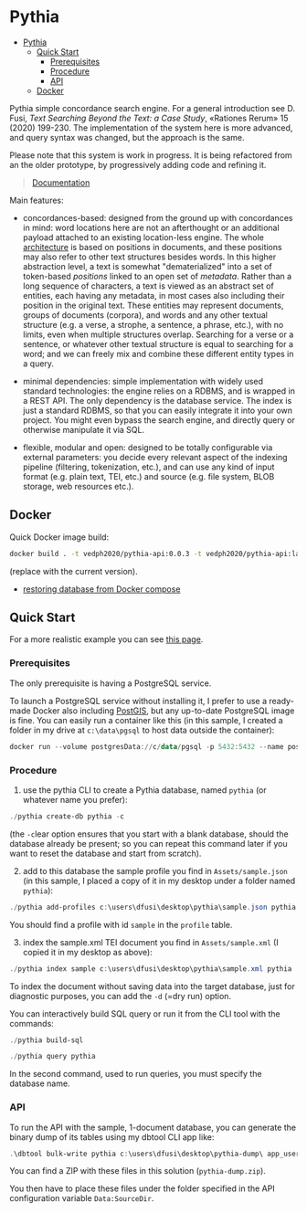 # Pythia

- [Pythia](#pythia)
  - [Quick Start](#quick-start)
    - [Prerequisites](#prerequisites)
    - [Procedure](#procedure)
    - [API](#api)
  - [Docker](#docker)

Pythia simple concordance search engine. For a general introduction see D. Fusi, _Text Searching Beyond the Text: a Case Study_, «Rationes Rerum» 15 (2020) 199-230. The implementation of the system here is more advanced, and query syntax was changed, but the approach is the same.

Please note that this system is work in progress. It is being refactored from an the older prototype, by progressively adding code and refining it.

>[Documentation](./docs/index.md)

Main features:

- concordances-based: designed from the ground up with concordances in mind: word locations here are not an afterthought or an additional payload attached to an existing location-less engine. The whole [architecture](./doc/model.md) is based on positions in documents, and these positions may also refer to other text structures besides words. In this higher abstraction level, a text is somewhat "dematerialized" into a set of token-based _positions_ linked to an open set of _metadata_. Rather than a long sequence of characters, a text is viewed as an abstract set of entities, each having any metadata, in most cases also including their position in the original text. These entities may represent documents, groups of documents (corpora), and words and any other textual structure (e.g. a verse, a strophe, a sentence, a phrase, etc.), with no limits, even when multiple structures overlap. Searching for a verse or a sentence, or whatever other textual structure is equal to searching for a word; and we can freely mix and combine these different entity types in a query.

- minimal dependencies: simple implementation with widely used standard technologies: the engine relies on a RDBMS, and is wrapped in a REST API. The only dependency is the database service. The index is just a standard RDBMS, so that you can easily integrate it into your own project. You might even bypass the search engine, and directly query or otherwise manipulate it via SQL.

- flexible, modular and open: designed to be totally configurable via external parameters: you decide every relevant aspect of the indexing pipeline (filtering, tokenization, etc.), and can use any kind of input format (e.g. plain text, TEI, etc.) and source (e.g. file system, BLOB storage, web resources etc.).

## Docker

Quick Docker image build:

```bash
docker build . -t vedph2020/pythia-api:0.0.3 -t vedph2020/pythia-api:latest
```

(replace with the current version).

- [restoring database from Docker compose](https://stackoverflow.com/questions/70879120/how-to-restore-postgresql-in-docker-compose)

## Quick Start

For a more realistic example you can see [this page](./doc/example.md).

### Prerequisites

The only prerequisite is having a PostgreSQL service.

To launch a PostgreSQL service without installing it, I prefer to use a ready-made Docker also including [PostGIS](https://postgis.net/install/), but any up-to-date PostgreSQL image is fine. You can easily run a container like this (in this sample, I created a folder in my drive at `c:\data\pgsql` to host data outside the container):

```ps1
docker run --volume postgresData://c/data/pgsql -p 5432:5432 --name postgres -e POSTGRES_PASSWORD=postgres -d postgis/postgis:13-master
```

### Procedure

1. use the pythia CLI to create a Pythia database, named `pythia` (or whatever name you prefer):

```ps1
./pythia create-db pythia -c
```

(the `-c`lear option ensures that you start with a blank database, should the database already be present; so you can repeat this command later if you want to reset the database and start from scratch).

2. add to this database the sample profile you find in `Assets/sample.json` (in this sample, I placed a copy of it in my desktop under a folder named `pythia`):

```ps1
./pythia add-profiles c:\users\dfusi\desktop\pythia\sample.json pythia
```

You should find a profile with id `sample` in the `profile` table.

3. index the sample.xml TEI document you find in `Assets/sample.xml` (I copied it in my desktop as above):

```ps1
./pythia index sample c:\users\dfusi\desktop\pythia\sample.xml pythia
```

To index the document without saving data into the target database, just for diagnostic purposes, you can add the `-d` (=dry run) option.

You can interactively build SQL query or run it from the CLI tool with the commands:

```ps1
./pythia build-sql

./pythia query pythia
```

In the second command, used to run queries, you must specify the database name.

### API

To run the API with the sample, 1-document database, you can generate the binary dump of its tables using my dbtool CLI app like:

```ps1
.\dbtool bulk-write pythia c:\users\dfusi\desktop\pythia-dump\ app_user,app_role,app_role_claim,app_user_role,app_user_claim,app_user_login,app_user_token,corpus,profile,document,document_attribute,document_corpus,document_structure,token,occurrence,occurrence_attribute,structure,structure_attribute -t pgsql
```

You can find a ZIP with these files in this solution (`pythia-dump.zip`).

You then have to place these files under the folder specified in the API configuration variable `Data:SourceDir`.
